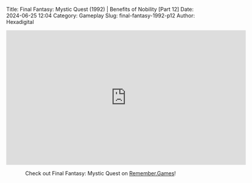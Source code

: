 Title: Final Fantasy: Mystic Quest (1992) | Benefits of Nobility [Part 12]
Date: 2024-06-25 12:04
Category: Gameplay
Slug: final-fantasy-1992-p12
Author: Hexadigital

<center><iframe src="https://www.youtube.com/embed/AV59-aeZSrE?feature=oembed" allow="accelerometer; autoplay; encrypted-media; gyroscope; picture-in-picture" width="640" height="360" frameborder="0"></iframe>

Check out Final Fantasy: Mystic Quest on [Remember.Games](https://remember.games/game/8116/final-fantasy-mystic-quest/)!</center>